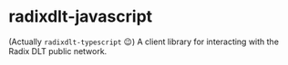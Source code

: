 # radixdlt-javascript

(Actually `radixdlt-typescript` 😉) A client library for interacting with the Radix DLT public network.
